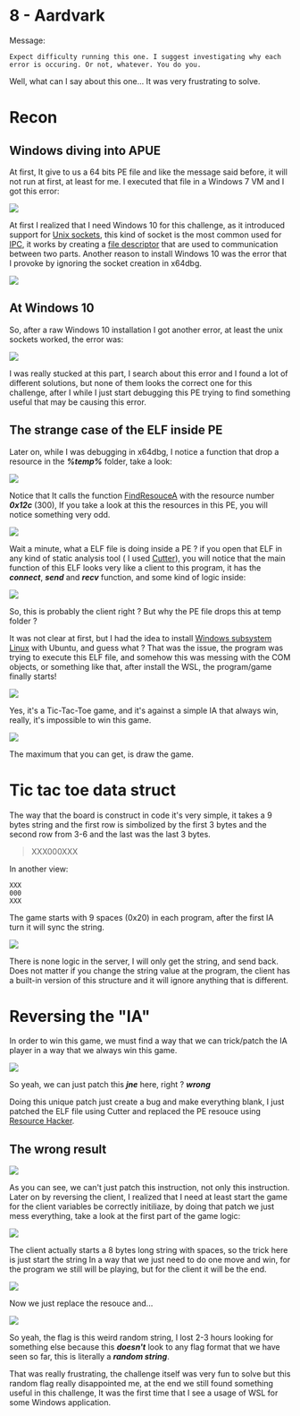 # 8 - Aardvark

Message:

```
Expect difficulty running this one. I suggest investigating why each error is occuring. Or not, whatever. You do you.
```

Well, what can I say about this one... It was very frustrating to solve.


# Recon


## Windows diving into APUE
At first, It give to us a 64 bits PE file and like the message said before, it will not run at first, at least for me. I executed that file in a Windows 7 VM and I got this error:

![](Pictures/windows7_error.png)


At first I realized that I need Windows 10 for this challenge, as it introduced support for [Unix sockets](https://devblogs.microsoft.com/commandline/af_unix-comes-to-windows/), this kind of socket is the most common used for [IPC](https://en.wikipedia.org/wiki/Inter-process_communication), it works by creating a [file descriptor](https://en.wikipedia.org/wiki/File_descriptor) that are used to communication between two parts. Another reason to install Windows 10 was the error that I provoke by ignoring the socket creation in x64dbg.

![](Pictures/windows_version_old.png)


## At Windows 10


So, after a raw Windows 10 installation I got another error, at least the unix sockets worked, the error was:

![](Pictures/windows_10_error.png)


I was really stucked at this part, I search about this error and I found a lot of different solutions, but none of them looks the correct one for this challenge, after I while I just start debugging this PE trying to find something useful that may be causing this error.



## The strange case of the ELF inside PE


Later on, while I was debugging in x64dbg, I notice a function that drop a resource in the ***%temp%*** folder, take a look:

![](Pictures/elf_resource.png)

Notice that It calls the function [FindResouceA]() with the resource number ***0x12c*** (300), If you take a look at this the resources in this PE, you will notice something very odd.


![](Pictures/elf_shared_resource.png)


Wait a minute, what a ELF file is doing inside a PE ? if you open that ELF in any kind of static analysis tool ( I used [Cutter](https://cutter.re/)), you will notice that the main function of this ELF looks very like a client to this program, it has the ***connect***, ***send*** and ***recv*** function, and some kind of logic inside:


![](Pictures/elf_main.png)


So, this is probably the client right ? But why the PE file drops this at temp folder ? 

It was not clear at first, but I had the idea to install [Windows subsystem Linux](https://docs.microsoft.com/en-us/windows/wsl/install-win10) with Ubuntu, and guess what ? That was the issue, the program was trying to execute this ELF file, and somehow this was messing with the COM objects, or something like that, after install the WSL, the program/game finally starts!


![](Pictures/tic_tac_toe.png)


Yes, it's a Tic-Tac-Toe game, and it's against a simple IA that always win, really, it's impossible to win this game.

![](Pictures/lose.png)


The maximum that you can get, is draw the game.


# Tic tac toe data struct


The way that the board is construct in code it's very simple, it takes a 9 bytes string and the first row is simbolized by the first 3 bytes and the second row from 3-6 and the last was the last 3 bytes.

>XXX000XXX

In another view:

```
XXX
000
XXX
```


The game starts with 9 spaces (0x20) in each program, after the first IA turn it will sync the string.


![](Pictures/tic_tac_structure.png)



There is none logic in the server, I will only get the string, and send back. Does not matter if you change the string value at the program, the client has a built-in version of this structure and it will ignore anything that is different.


# Reversing the "IA"


In order to win this game, we must find a way that we can trick/patch the IA player in a way that we always win this game.


![](Pictures/win_logic.png)

So yeah, we can just patch this ***jne*** here, right ? ***wrong***

Doing this unique patch just create a bug and make everything blank, I just patched the ELF file using Cutter and replaced the PE resouce using [Resource Hacker](http://angusj.com/resourcehacker/).


## The wrong result

![](Pictures/tic_tac_toe_bug.png)

As you can see, we can't just patch this instruction, not only this instruction. Later on by reversing the client, I realized that I need at least start the game for the client variables be correctly initiliaze, by doing that patch we just mess everything, take a look at the first part of the game logic:


![](Pictures/piece_of_game_logic.png)



The client actually starts a 8 bytes long string with spaces, so the trick here is just start the string In a way that we just need to do one move and win, for the program we still will be playing, but for the client it will be the end.


![](Pictures/one_move_win.png)


Now we just replace the resouce and...


![](Pictures/flag.png)


So yeah, the flag is this weird random string, I lost 2-3 hours looking for something else because this ***doesn't*** look to any flag format that we have seen so far, this is literally a ***random string***.


That was really frustrating, the challenge itself was very fun to solve but this random flag really disappointed me, at the end we still found something useful in this challenge, It was the first time that I see a usage of WSL for some Windows application.